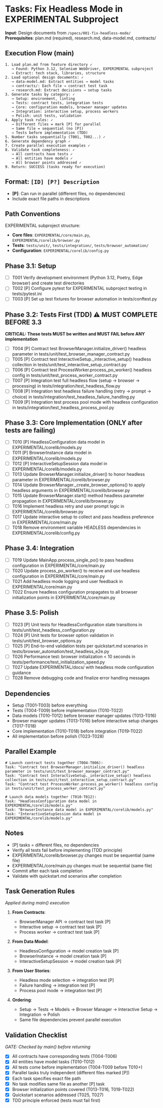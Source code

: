 # Tasks: Fix Headless Mode in EXPERIMENTAL Subproject

**Input**: Design documents from `/specs/001-fix-headless-mode/`
**Prerequisites**: plan.md (required), research.md, data-model.md, contracts/

## Execution Flow (main)
```
1. Load plan.md from feature directory ✓
   → Found: Python 3.12, Selenium WebDriver, EXPERIMENTAL subproject
   → Extract: tech stack, libraries, structure
2. Load optional design documents: ✓
   → data-model.md: Extract entities → model tasks
   → contracts/: Each file → contract test task  
   → research.md: Extract decisions → setup tasks
3. Generate tasks by category: ✓
   → Setup: environment, linting
   → Tests: contract tests, integration tests
   → Core: configuration models, browser manager updates
   → Integration: interactive setup, process workers
   → Polish: unit tests, validation
4. Apply task rules: ✓
   → Different files = mark [P] for parallel
   → Same file = sequential (no [P])
   → Tests before implementation (TDD)
5. Number tasks sequentially (T001, T002...) ✓
6. Generate dependency graph ✓
7. Create parallel execution examples ✓
8. Validate task completeness: ✓
   → All contracts have tests ✓
   → All entities have models ✓
   → All browser points addressed ✓
9. Return: SUCCESS (tasks ready for execution)
```

## Format: `[ID] [P?] Description`
- **[P]**: Can run in parallel (different files, no dependencies)
- Include exact file paths in descriptions

## Path Conventions
EXPERIMENTAL subproject structure:
- **Core files**: `EXPERIMENTAL/core/main.py`, `EXPERIMENTAL/corelib/browser.py`
- **Tests**: `tests/unit/`, `tests/integration/`, `tests/browser_automation/`
- **Configuration**: `EXPERIMENTAL/corelib/config.py`

## Phase 3.1: Setup
- [ ] T001 Verify development environment (Python 3.12, Poetry, Edge browser) and create test directories
- [ ] T002 [P] Configure pytest for EXPERIMENTAL subproject testing in tests/pytest.ini
- [ ] T003 [P] Set up test fixtures for browser automation in tests/conftest.py

## Phase 3.2: Tests First (TDD) ⚠️ MUST COMPLETE BEFORE 3.3
**CRITICAL: These tests MUST be written and MUST FAIL before ANY implementation**
- [ ] T004 [P] Contract test BrowserManager.initialize_driver() headless parameter in tests/unit/test_browser_manager_contract.py
- [ ] T005 [P] Contract test InteractiveSetup._interactive_setup() headless collection in tests/unit/test_interactive_setup_contract.py  
- [ ] T006 [P] Contract test ProcessWorker.process_po_worker() headless config in tests/unit/test_process_worker_contract.py
- [ ] T007 [P] Integration test full headless flow (setup → browser → processing) in tests/integration/test_headless_flow.py
- [ ] T008 [P] Integration test headless failure handling (retry → prompt → choice) in tests/integration/test_headless_failure_handling.py
- [ ] T009 [P] Integration test process pool mode with headless configuration in tests/integration/test_headless_process_pool.py

## Phase 3.3: Core Implementation (ONLY after tests are failing)
- [ ] T010 [P] HeadlessConfiguration data model in EXPERIMENTAL/corelib/models.py
- [ ] T011 [P] BrowserInstance data model in EXPERIMENTAL/corelib/models.py  
- [ ] T012 [P] InteractiveSetupSession data model in EXPERIMENTAL/corelib/models.py
- [ ] T013 Update BrowserManager.initialize_driver() to honor headless parameter in EXPERIMENTAL/corelib/browser.py
- [ ] T014 Update BrowserManager._create_browser_options() to apply headless arguments in EXPERIMENTAL/corelib/browser.py
- [ ] T015 Update BrowserManager.start() method headless parameter propagation in EXPERIMENTAL/corelib/browser.py
- [ ] T016 Implement headless retry and user prompt logic in EXPERIMENTAL/corelib/browser.py
- [ ] T017 Update interactive setup to collect and pass headless preference in EXPERIMENTAL/core/main.py
- [ ] T018 Remove environment variable HEADLESS dependencies in EXPERIMENTAL/corelib/config.py

## Phase 3.4: Integration
- [ ] T019 Update MainApp.process_single_po() to pass headless configuration in EXPERIMENTAL/core/main.py
- [ ] T020 Update process_po_worker() to receive and use headless configuration in EXPERIMENTAL/core/main.py
- [ ] T021 Add headless mode logging and user feedback in EXPERIMENTAL/core/main.py
- [ ] T022 Ensure headless configuration propagates to all browser initialization points in EXPERIMENTAL/core/main.py

## Phase 3.5: Polish
- [ ] T023 [P] Unit tests for HeadlessConfiguration state transitions in tests/unit/test_headless_configuration.py
- [ ] T024 [P] Unit tests for browser option validation in tests/unit/test_browser_options.py
- [ ] T025 [P] End-to-end validation tests per quickstart.md scenarios in tests/browser_automation/test_headless_e2e.py
- [ ] T026 Performance test: browser initialization < 10 seconds in tests/performance/test_initialization_speed.py
- [ ] T027 Update EXPERIMENTAL/docs/ with headless mode configuration guidance
- [ ] T028 Remove debugging code and finalize error handling messages

## Dependencies
- Setup (T001-T003) before everything
- Tests (T004-T009) before implementation (T010-T022)
- Data models (T010-T012) before browser manager updates (T013-T016) 
- Browser manager updates (T013-T016) before interactive setup changes (T017-T018)
- Core implementation (T010-T018) before integration (T019-T022)
- All implementation before polish (T023-T028)

## Parallel Example
```
# Launch contract tests together (T004-T006):
Task: "Contract test BrowserManager.initialize_driver() headless parameter in tests/unit/test_browser_manager_contract.py"
Task: "Contract test InteractiveSetup._interactive_setup() headless collection in tests/unit/test_interactive_setup_contract.py"  
Task: "Contract test ProcessWorker.process_po_worker() headless config in tests/unit/test_process_worker_contract.py"

# Launch data models together (T010-T012):
Task: "HeadlessConfiguration data model in EXPERIMENTAL/corelib/models.py"
Task: "BrowserInstance data model in EXPERIMENTAL/corelib/models.py"
Task: "InteractiveSetupSession data model in EXPERIMENTAL/corelib/models.py"
```

## Notes
- [P] tasks = different files, no dependencies
- Verify all tests fail before implementing (TDD principle)
- EXPERIMENTAL/corelib/browser.py changes must be sequential (same file)
- EXPERIMENTAL/core/main.py changes must be sequential (same file)
- Commit after each task completion
- Validate with quickstart.md scenarios after completion

## Task Generation Rules
*Applied during main() execution*

1. **From Contracts**:
   - BrowserManager API → contract test task [P] 
   - Interactive setup → contract test task [P]
   - Process worker → contract test task [P]
   
2. **From Data Model**:
   - HeadlessConfiguration → model creation task [P]
   - BrowserInstance → model creation task [P] 
   - InteractiveSetupSession → model creation task [P]
   
3. **From User Stories**:
   - Headless mode selection → integration test [P]
   - Failure handling → integration test [P]
   - Process pool mode → integration test [P]

4. **Ordering**:
   - Setup → Tests → Models → Browser Manager → Interactive Setup → Integration → Polish
   - Same file dependencies prevent parallel execution

## Validation Checklist
*GATE: Checked by main() before returning*

- [x] All contracts have corresponding tests (T004-T006)
- [x] All entities have model tasks (T010-T012)
- [x] All tests come before implementation (T004-T009 before T010+)
- [x] Parallel tasks truly independent (different files marked [P])
- [x] Each task specifies exact file path
- [x] No task modifies same file as another [P] task
- [x] Browser initialization points covered (T013-T016, T019-T022)
- [x] Quickstart scenarios addressed (T025, T027)
- [x] TDD principle enforced (tests must fail first)
